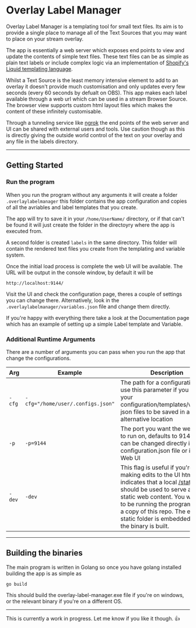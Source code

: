 # Overlay Label Manager

Overlay Label Manager is a templating tool for small text files. Its aim is to provide a single place to manage all of the Text Sources that you may want to place on your stream overlay.


The app is essentially a web server which exposes end points to view and update the contents of simple text files. These text files can be as simple as plain text labels or include complex logic via an implementation of [Shopify's Liquid templating language](https://shopify.github.io/liquid/).


Whilst a Text Source is the least memory intensive element to add to an overlay it doesn't provide much customisation and only updates every few seconds (every 60 seconds by defualt on OBS). This app makes each label available through a web url which can be used in a stream Browser Source. The browser view supports custom html layout files which makes the content of these infinitely customisable.


Through a tunneling service like [ngrok](https://ngrok.com) the end points of the web server and UI can be shared with external users and tools. Use caution though as this is directly giving the outside world control of the text on your overlay and any file in the labels directory.

---

## Getting Started

### Run the program

When you run the program without any arguments it will create a folder `.overlaylabelmanager` this folder contains the app configuration and copies of all the avriables and label templates that you create.

The app will try to save it in your `/home/UserName/` directory, or if that can't be found it will just create the folder in the directoyry where the app is executed from.

A second folder is created `labels` in the same directory. This folder will contain the rendered text files you create from the templating and variable system.

Once the initial load process is complete the web UI will be available. The URL will be output in the console window, by default it will be

```http://localhost:9144/```

Visit the UI and check the configuration page, theres a couple of settings you can change there. Alternatively, look in the `.overlaylabelmanager/variables.json` file and change them directly.

If you're happy with everything there take a look at the Documentation page which has an example of setting up a simple Label template and Variable.


### Additional Runtime Arguments

There are a number of arguments you can pass when you run the app that change the configurations.

| Arg | Example | Description |
| --- | ---     | ----        |
| `-cfg` | `-cfg="/home/user/.configs.json"` | The path for a configuration file, use this parameter if you want your configuration/templates/variables json files to be saved in an alternative location |
| `-p` | `-p=9144` | The port you want the web UI/API to run on, defaults to 9144, this can be changed directly in the configuration.json file or in the Web UI |
| `-dev` | `-dev` | This flag is useful if you're making edits to the UI html/js. It indicates that a local [/static](/static) folder should be used to serve all the static web content. You will need to be running the program within a copy of this repo. The entire static folder is embedded when the binary is built. |

---

## Building the binaries

The main program is written in Golang so once you have golang installed building the app is as simple as

```go build ```

This should build the overlay-label-manager.exe file if you're on windows, or the relevant binary if you're on a different OS.


---

This is currently a work in progress. Let me know if you like it though. 👍